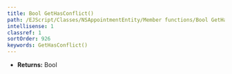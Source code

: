 ```yaml
---
title: Bool GetHasConflict()
path: /EJScript/Classes/NSAppointmentEntity/Member functions/Bool GetHasConflict()
intellisense: 1
classref: 1
sortOrder: 926
keywords: GetHasConflict()
---
```



* **Returns:** Bool


